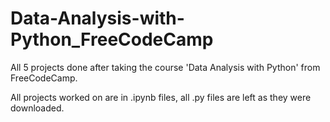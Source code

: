 # Data-Analysis-with-Python_FreeCodeCamp
All 5 projects done after taking the course 'Data Analysis with Python' from FreeCodeCamp.


All projects worked on are in .ipynb files, all .py files are left as they were downloaded.
